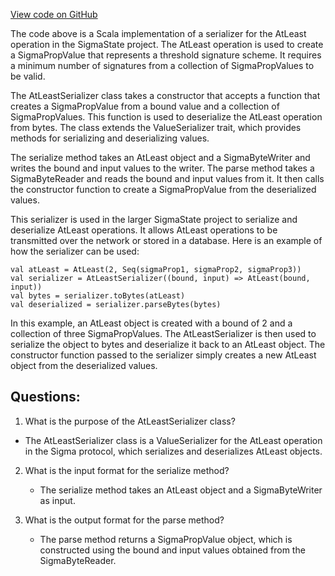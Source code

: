 [View code on GitHub](sigmastate-interpreterhttps://github.com/ScorexFoundation/sigmastate-interpreter/interpreter/shared/src/main/scala/sigmastate/serialization/transformers/AtLeastSerializer.scala)

The code above is a Scala implementation of a serializer for the AtLeast operation in the SigmaState project. The AtLeast operation is used to create a SigmaPropValue that represents a threshold signature scheme. It requires a minimum number of signatures from a collection of SigmaPropValues to be valid. 

The AtLeastSerializer class takes a constructor that accepts a function that creates a SigmaPropValue from a bound value and a collection of SigmaPropValues. This function is used to deserialize the AtLeast operation from bytes. The class extends the ValueSerializer trait, which provides methods for serializing and deserializing values.

The serialize method takes an AtLeast object and a SigmaByteWriter and writes the bound and input values to the writer. The parse method takes a SigmaByteReader and reads the bound and input values from it. It then calls the constructor function to create a SigmaPropValue from the deserialized values.

This serializer is used in the larger SigmaState project to serialize and deserialize AtLeast operations. It allows AtLeast operations to be transmitted over the network or stored in a database. Here is an example of how the serializer can be used:

```
val atLeast = AtLeast(2, Seq(sigmaProp1, sigmaProp2, sigmaProp3))
val serializer = AtLeastSerializer((bound, input) => AtLeast(bound, input))
val bytes = serializer.toBytes(atLeast)
val deserialized = serializer.parseBytes(bytes)
```

In this example, an AtLeast object is created with a bound of 2 and a collection of three SigmaPropValues. The AtLeastSerializer is then used to serialize the object to bytes and deserialize it back to an AtLeast object. The constructor function passed to the serializer simply creates a new AtLeast object from the deserialized values.
## Questions: 
 1. What is the purpose of the AtLeastSerializer class?
   - The AtLeastSerializer class is a ValueSerializer for the AtLeast operation in the Sigma protocol, which serializes and deserializes AtLeast objects.

2. What is the input format for the serialize method?
   - The serialize method takes an AtLeast object and a SigmaByteWriter as input.

3. What is the output format for the parse method?
   - The parse method returns a SigmaPropValue object, which is constructed using the bound and input values obtained from the SigmaByteReader.